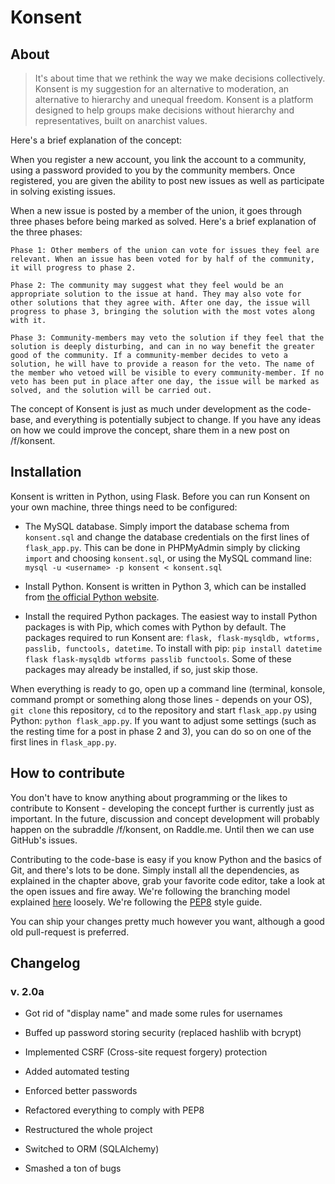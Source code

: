 # Konsent

## About

> It's about time that we rethink the way we make decisions collectively. Konsent is my suggestion for an alternative to moderation, an alternative to hierarchy and unequal freedom. Konsent is a platform designed to help groups make decisions without hierarchy and representatives, built on anarchist values.

Here's a brief explanation of the concept:

When you register a new account, you link the account to a community, using a password provided to you by the community members. Once registered, you are given the ability to post new issues as well as participate in solving existing issues.

When a new issue is posted by a member of the union, it goes through three phases before being marked as solved. Here's a brief explanation of the three phases:

    Phase 1: Other members of the union can vote for issues they feel are relevant. When an issue has been voted for by half of the community, it will progress to phase 2.

    Phase 2: The community may suggest what they feel would be an appropriate solution to the issue at hand. They may also vote for other solutions that they agree with. After one day, the issue will progress to phase 3, bringing the solution with the most votes along with it.

    Phase 3: Community-members may veto the solution if they feel that the solution is deeply disturbing, and can in no way benefit the greater good of the community. If a community-member decides to veto a solution, he will have to provide a reason for the veto. The name of the member who vetoed will be visible to every community-member. If no veto has been put in place after one day, the issue will be marked as solved, and the solution will be carried out.

The concept of Konsent is just as much under development as the code-base, and everything is potentially subject to change. If you have any ideas on how we could improve the concept, share them in a new post on /f/konsent.

## Installation

Konsent is written in Python, using Flask. Before you can run Konsent on your own machine, three things need to be configured:

- The MySQL database. Simply import the database schema from `konsent.sql` and change the database credentials on the first lines of `flask_app.py`. This can be done in PHPMyAdmin simply by clicking `import` and choosing `konsent.sql`, or using the MySQL command line: `mysql -u <username> -p konsent < konsent.sql`

- Install Python. Konsent is written in Python 3, which can be installed from [the official Python website](https://www.python.org/ftp/python/3.6.5/Python-3.6.5.tar.xz).

- Install the required Python packages. The easiest way to install Python packages is with Pip, which comes with Python by default. The packages required to run Konsent are: `flask, flask-mysqldb, wtforms, passlib, functools, datetime`. To install with pip: `pip install datetime flask flask-mysqldb wtforms passlib functools`. Some of these packages may already be installed, if so, just skip those.

When everything is ready to go, open up a command line (terminal, konsole, command prompt or something along those lines - depends on your OS), `git clone` this repository, `cd` to the repository and start `flask_app.py` using Python: `python flask_app.py`. If you want to adjust some settings (such as the resting time for a post in phase 2 and 3), you can do so on one of the first lines in `flask_app.py`.

## How to contribute

You don't have to know anything about programming or the likes to contribute to Konsent - developing the concept further is currently just as important. In the future, discussion and concept development will probably happen on the subraddle /f/konsent, on Raddle.me. Until then we can use GitHub's issues.

Contributing to the code-base is easy if you know Python and the basics of Git, and there's lots to be done. Simply install all the dependencies, as explained in the chapter above, grab your favorite code editor, take a look at the open issues and fire away. We're following the branching model explained [here](https://nvie.com/posts/a-successful-git-branching-model/) loosely. We're following the [PEP8](https://pep8.org/) style guide.

You can ship your changes pretty much however you want, although a good old pull-request is preferred.

## Changelog

### v. 2.0a

- Got rid of "display name" and made some rules for usernames

- Buffed up password storing security (replaced hashlib with bcrypt)

- Implemented CSRF (Cross-site request forgery) protection

- Added automated testing

- Enforced better passwords

- Refactored everything to comply with PEP8

- Restructured the whole project

- Switched to ORM (SQLAlchemy)

- Smashed a ton of bugs
